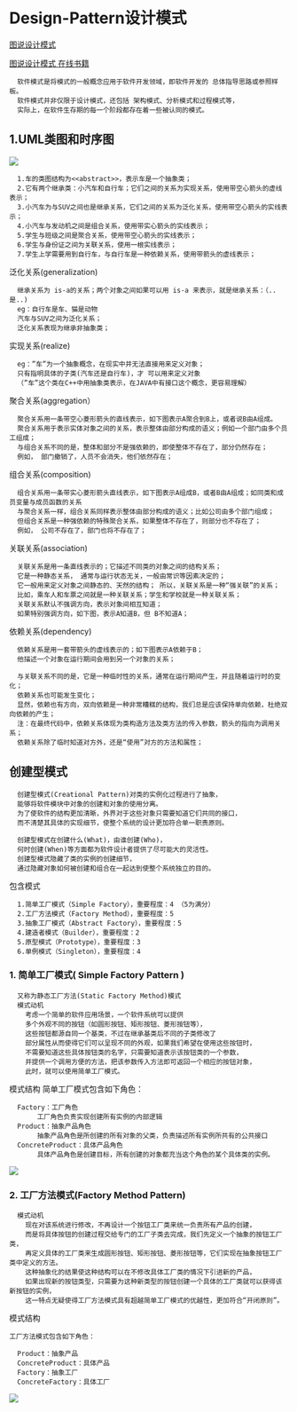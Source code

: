 # Design-Pattern设计模式
[图说设计模式](https://github.com/me115/design_patterns)

[图说设计模式 在线书籍 ](https://design-patterns.readthedocs.io/zh_CN/latest/index.html)


      软件模式是将模式的一般概念应用于软件开发领域，即软件开发的 总体指导思路或参照样板。
      软件模式并非仅限于设计模式，还包括 架构模式、分析模式和过程模式等，
      实际上，在软件生存期的每一个阶段都存在着一些被认同的模式。

## 1.UML类图和时序图
![](https://design-patterns.readthedocs.io/zh_CN/latest/_images/uml_class_struct.jpg)
      
      1.车的类图结构为<<abstract>>，表示车是一个抽象类；
      2.它有两个继承类：小汽车和自行车；它们之间的关系为实现关系，使用带空心箭头的虚线表示；
      3.小汽车为与SUV之间也是继承关系，它们之间的关系为泛化关系，使用带空心箭头的实线表示；
      4.小汽车与发动机之间是组合关系，使用带实心箭头的实线表示；
      5.学生与班级之间是聚合关系，使用带空心箭头的实线表示；
      6.学生与身份证之间为关联关系，使用一根实线表示；
      7.学生上学需要用到自行车，与自行车是一种依赖关系，使用带箭头的虚线表示；

泛化关系(generalization)
      
      继承关系为 is-a的关系；两个对象之间如果可以用 is-a 来表示，就是继承关系：（..是..)
      eg：自行车是车、猫是动物
      汽车与SUV之间为泛化关系；
      泛化关系表现为继承非抽象类；
      
实现关系(realize)
      
      eg：”车”为一个抽象概念，在现实中并无法直接用来定义对象；
      只有指明具体的子类(汽车还是自行车)，才 可以用来定义对象
      （”车”这个类在C++中用抽象类表示，在JAVA中有接口这个概念，更容易理解）

聚合关系(aggregation）
      
      聚合关系用一条带空心菱形箭头的直线表示，如下图表示A聚合到B上，或者说B由A组成。
      聚合关系用于表示实体对象之间的关系，表示整体由部分构成的语义；例如一个部门由多个员工组成；
      与组合关系不同的是，整体和部分不是强依赖的，即使整体不存在了，部分仍然存在；
      例如， 部门撤销了，人员不会消失，他们依然存在；
      
组合关系(composition)

      组合关系用一条带实心菱形箭头直线表示，如下图表示A组成B，或者B由A组成；如同类和成员变量与成员函数的关系   
      与聚合关系一样，组合关系同样表示整体由部分构成的语义；比如公司由多个部门组成；
      但组合关系是一种强依赖的特殊聚合关系，如果整体不存在了，则部分也不存在了；
      例如， 公司不存在了，部门也将不存在了；
      
关联关系(association)

      关联关系是用一条直线表示的；它描述不同类的对象之间的结构关系；
      它是一种静态关系， 通常与运行状态无关，一般由常识等因素决定的；
      它一般用来定义对象之间静态的、天然的结构； 所以，关联关系是一种“强关联”的关系；
      比如，乘车人和车票之间就是一种关联关系；学生和学校就是一种关联关系；
      关联关系默认不强调方向，表示对象间相互知道；
      如果特别强调方向，如下图，表示A知道B，但 B不知道A；
      
依赖关系(dependency)

      依赖关系是用一套带箭头的虚线表示的；如下图表示A依赖于B；
      他描述一个对象在运行期间会用到另一个对象的关系；
      
      与关联关系不同的是，它是一种临时性的关系，通常在运行期间产生，并且随着运行时的变化； 
      依赖关系也可能发生变化；
      显然，依赖也有方向，双向依赖是一种非常糟糕的结构，我们总是应该保持单向依赖，杜绝双向依赖的产生；
      注：在最终代码中，依赖关系体现为类构造方法及类方法的传入参数，箭头的指向为调用关系；
      依赖关系除了临时知道对方外，还是“使用”对方的方法和属性；
      
      
## 创建型模式

      创建型模式(Creational Pattern)对类的实例化过程进行了抽象，
      能够将软件模块中对象的创建和对象的使用分离。
      为了使软件的结构更加清晰，外界对于这些对象只需要知道它们共同的接口，
      而不清楚其具体的实现细节，使整个系统的设计更加符合单一职责原则。
      
      创建型模式在创建什么(What)，由谁创建(Who)，
      何时创建(When)等方面都为软件设计者提供了尽可能大的灵活性。
      创建型模式隐藏了类的实例的创建细节，
      通过隐藏对象如何被创建和组合在一起达到使整个系统独立的目的。


包含模式

      1.简单工厂模式（Simple Factory），重要程度：4 （5为满分）
      2.工厂方法模式（Factory Method），重要程度：5
      3.抽象工厂模式（Abstract Factory），重要程度：5
      4.建造者模式（Builder），重要程度：2
      5.原型模式（Prototype），重要程度：3
      6.单例模式（Singleton），重要程度：4

### 1. 简单工厂模式( Simple Factory Pattern )
      又称为静态工厂方法(Static Factory Method)模式
      模式动机
        考虑一个简单的软件应用场景，一个软件系统可以提供
        多个外观不同的按钮（如圆形按钮、矩形按钮、菱形按钮等）， 
        这些按钮都源自同一个基类，不过在继承基类后不同的子类修改了
        部分属性从而使得它们可以呈现不同的外观，如果我们希望在使用这些按钮时，
        不需要知道这些具体按钮类的名字，只需要知道表示该按钮类的一个参数，
        并提供一个调用方便的方法，把该参数传入方法即可返回一个相应的按钮对象，
        此时，就可以使用简单工厂模式。
        
模式结构
简单工厂模式包含如下角色：

      Factory：工厂角色 
           工厂角色负责实现创建所有实例的内部逻辑
      Product：抽象产品角色
           抽象产品角色是所创建的所有对象的父类，负责描述所有实例所共有的公共接口
      ConcreteProduct：具体产品角色
           具体产品角色是创建目标，所有创建的对象都充当这个角色的某个具体类的实例。
![](https://design-patterns.readthedocs.io/zh_CN/latest/_images/SimpleFactory.jpg)
      
### 2. 工厂方法模式(Factory Method Pattern)
      模式动机
        现在对该系统进行修改，不再设计一个按钮工厂类来统一负责所有产品的创建，
        而是将具体按钮的创建过程交给专门的工厂子类去完成，我们先定义一个抽象的按钮工厂类，
        再定义具体的工厂类来生成圆形按钮、矩形按钮、菱形按钮等，它们实现在抽象按钮工厂类中定义的方法。
        这种抽象化的结果使这种结构可以在不修改具体工厂类的情况下引进新的产品，
        如果出现新的按钮类型，只需要为这种新类型的按钮创建一个具体的工厂类就可以获得该新按钮的实例，
        这一特点无疑使得工厂方法模式具有超越简单工厂模式的优越性，更加符合“开闭原则”。
      
模式结构

    工厂方法模式包含如下角色：

      Product：抽象产品
      ConcreteProduct：具体产品
      Factory：抽象工厂
      ConcreteFactory：具体工厂
![](https://design-patterns.readthedocs.io/zh_CN/latest/_images/FactoryMethod.jpg)
      
      
      

